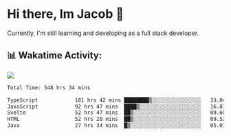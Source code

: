 # Hi there, Im Jacob 👋
Currently, I'm still learning and developing as a full stack developer.

## 📊 Wakatime Activity:

![](https://wakatime.com/share/@bfeff6fe-7f39-433c-bc17-53e716b9a274/c1084c79-5b1a-4658-a9e1-8a8ffabbc873.svg)

<!--START_SECTION:waka-->

```txt
Total Time: 548 hrs 34 mins

TypeScript            181 hrs 42 mins ████████▒░░░░░░░░░░░░░░░░   33.04 %
JavaScript            92 hrs 47 mins  ████▒░░░░░░░░░░░░░░░░░░░░   16.87 %
Svelte                52 hrs 47 mins  ██▒░░░░░░░░░░░░░░░░░░░░░░   09.60 %
HTML                  52 hrs 20 mins  ██▒░░░░░░░░░░░░░░░░░░░░░░   09.52 %
Java                  27 hrs 34 mins  █▒░░░░░░░░░░░░░░░░░░░░░░░   05.01 %
```

<!--END_SECTION:waka-->
